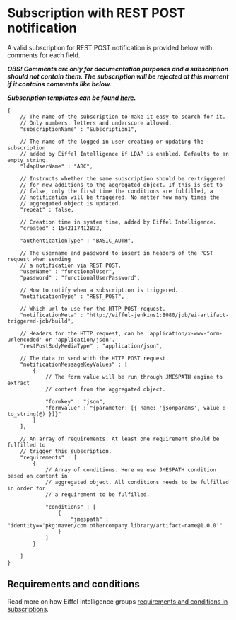 # Subscription with REST POST notification

A valid subscription for REST POST notification is provided below with comments
for each field.

_**OBS! Comments are only for documentation purposes and a subscription should
not contain them. The subscription will be rejected at this moment if it
contains comments like below.**_

_**Subscription templates can be found [here](https://github.com/eiffel-community/eiffel-intelligence/tree/master/src/main/resources/templates).**_

    {
        // The name of the subscription to make it easy to search for it.
        // Only numbers, letters and underscore allowed.
        "subscriptionName" : "Subscription1",

        // The name of the logged in user creating or updating the subscription
        // added by Eiffel Intelligence if LDAP is enabled. Defaults to an empty string.
        "ldapUserName" : "ABC",

        // Instructs whether the same subscription should be re-triggered
        // for new additions to the aggregated object. If this is set to
        // false, only the first time the conditions are fulfilled, a
        // notification will be triggered. No matter how many times the
        // aggregated object is updated.
        "repeat" : false,

        // Creation time in system time, added by Eiffel Intelligence.
        "created" : 1542117412833,

        "authenticationType" : "BASIC_AUTH",

        // The username and password to insert in headers of the POST request when sending
        // a notification via REST POST.
        "userName" : "functionalUser",
        "password" : "functionalUserPassword",

        // How to notify when a subscription is triggered.
        "notificationType" : "REST_POST",

        // Which url to use for the HTTP POST request.
        "notificationMeta" : "http://eiffel-jenkins1:8080/job/ei-artifact-triggered-job/build",

        // Headers for the HTTP request, can be 'application/x-www-form-urlencoded' or 'application/json'.
        "restPostBodyMediaType" : "application/json",

        // The data to send with the HTTP POST request.
        "notificationMessageKeyValues" : [
            {
                // The form value will be run through JMESPATH engine to extract
                // content from the aggregated object.

                "formkey" : "json",
                "formvalue" : "{parameter: [{ name: 'jsonparams', value : to_string(@) }]}"
            }
        ],

        // An array of requirements. At least one requirement should be fulfilled to
        // trigger this subscription.
        "requirements" : [
            {
                // Array of conditions. Here we use JMESPATH condition based on content in
                // aggregated object. All conditions needs to be fulfilled in order for
                // a requirement to be fulfilled.

                "conditions" : [
                    {
                        "jmespath" : "identity=='pkg:maven/com.othercompany.library/artifact-name@1.0.0'"
                    }
                ]
            }

        ]
    }


## Requirements and conditions

Read more on how Eiffel Intelligence groups [requirements and conditions in subscriptions](https://github.com/eiffel-community/eiffel-intelligence/blob/master/wiki/markdown/subscriptions.md#writing-requirements-and-conditions).

